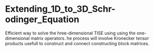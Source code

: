 # Extending_1D_to_3D_Schr-odinger_Equation
Efficient way to solve the hree-dimensional TISE  using using the one-dimensional matrix operators. he process will involve Kronecker tensor products usefull to construct and connect  constructing block matrices.
